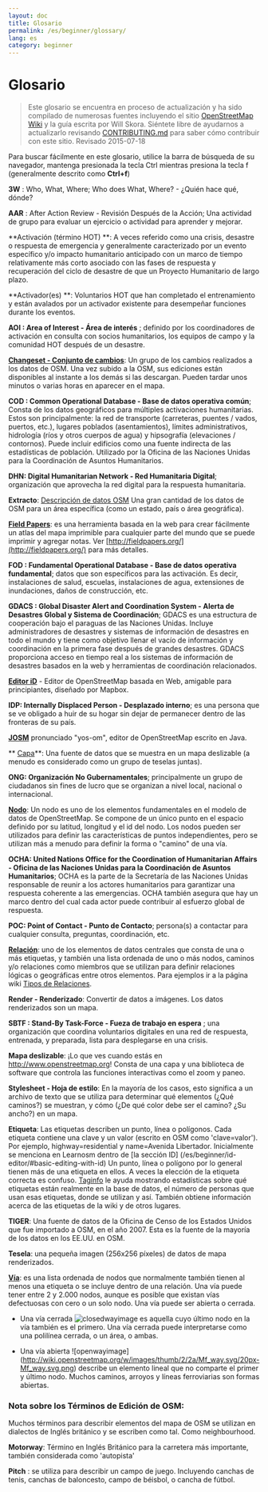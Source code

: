 ```yaml
---
layout: doc
title: Glosario 
permalink: /es/beginner/glossary/
lang: es
category: beginner
---
```


Glosario 
============

>Este glosario se encuentra en proceso de actualización y ha sido compilado de numerosas fuentes incluyendo el sitio [OpenStreetMap Wiki](http://wiki.openstreetmap.org/wiki/Main_Page) y la guía escrita por Will Skora. Siéntete libre de ayudarnos a actualizarlo revisando [CONTRIBUTING.md](https://github.com/hotosm/learnosm/blob/gh-pages/CONTRIBUTING.md) para saber cómo contribuir con este sitio. 
> Revisado 2015-07-18  

Para buscar fácilmente en este glosario, utilice la barra de búsqueda de su navegador, mantenga presionada la tecla Ctrl mientras presiona la tecla f (generalmente descrito como **Ctrl+f**)  

**3W** : Who, What, Where;  Who does What, Where? - ¿Quién hace qué, dónde?  

**AAR** : After Action Review - Revisión Después de la Acción; Una actividad de grupo para evaluar un ejercicio o actividad para aprender y mejorar.

**Activación (término HOT) **: A veces referido como una crisis, desastre o respuesta de emergencia y generalmente caracterizado por un evento específico y/o impacto humanitario anticipado con un marco de tiempo relativamente más corto asociado con las fases de respuesta y recuperación del ciclo de desastre de que un Proyecto Humanitario de largo plazo.

**Activador(es) **: Voluntarios HOT que han completado el entrenamiento y están avalados por un activador existente para desempeñar funciones durante los eventos. 

**AOI : Area of Interest - Área de interés** ; definido por los coordinadores de activación en consulta con socios humanitarios, los equipos de campo y la comunidad HOT después de un desastre.


**[Changeset - Conjunto de cambios](http://wiki.openstreetmap.org/wiki/Changeset)**: Un grupo de los cambios realizados a los datos de OSM. Una vez subido a la OSM, sus ediciones están disponibles al instante a los demás si las descargan. Pueden tardar unos minutos o varias horas en aparecer en el mapa.

**COD : Common Operational Database - Base de datos operativa común**; Consta de los datos geográficos para múltiples activaciones humanitarias. Estos son principalmente: la red de transporte (carreteras, puentes / vados, puertos, etc.), lugares poblados (asentamientos), límites administrativos, hidrología (ríos y otros cuerpos de agua) y hipsografía (elevaciones / contornos). Puede incluir edificios como una fuente indirecta de las estadísticas de población. Utilizado por la Oficina de las Naciones Unidas para la Coordinación de Asuntos Humanitarios.

**DHN: Digital Humanitarian Network - Red Humanitaria Digital**; organización que aprovecha la red digital para la respuesta humanitaria.

**Extracto**: [Descripción de datos OSM](/es/osm-data/data-overview/) Una gran cantidad de los datos de OSM para un área específica (como un estado, país o área geográfica).

**[Field Papers](/es/mobile-mapping/field-papers/)**: es una herramienta basada en la web para crear fácilmente un atlas del mapa imprimible para cualquier parte del mundo que se puede imprimir y agregar notas. Ver [http://fieldpapers.org/](http://fieldpapers.org/) para más detalles. 

**FOD : Fundamental Operational Database - Base de datos operativa fundamental**; datos que son específicos para las activación. Es decir, instalaciones de salud, escuelas, instalaciones de agua, extensiones de inundaciones, daños de construcción, etc.

**GDACS : Global Disaster Alert and Coordination System - Alerta de Desastres Global y Sistema de Coordinación**; GDACS es una estructura de cooperación bajo el paraguas de las Naciones Unidas. Incluye administradores de desastres y sistemas de información de desastres en todo el mundo y tiene como objetivo llenar el vacío de información y coordinación en la primera fase después de grandes desastres. GDACS proporciona acceso en tiempo real a los sistemas de información de desastres basados en la web y herramientas de coordinación relacionados.

**[Editor iD](/es/beginner/id-editor/)** - Editor de OpenStreetMap basada en Web, amigable para principiantes, diseñado por Mapbox. 

**IDP: Internally Displaced Person - Desplazado interno**; es una persona que se ve obligado a huir de su hogar sin dejar de permanecer dentro de las fronteras de su país.

**[JOSM](https://josm.openstreetmap.de/)** pronunciado "yos-om", editor de OpenStreetMap escrito en Java. 

** [Capa](http://wiki.openstreetmap.org/wiki/Layer)**: Una fuente de datos que se muestra en un mapa deslizable (a menudo es considerado como un grupo de teselas juntas).

**ONG: Organización No Gubernamentales**; principalmente un grupo de ciudadanos sin fines de lucro que se organizan a nivel local, nacional o internacional.  

**[Nodo](http://wiki.openstreetmap.org/wiki/Node)**: Un nodo es uno de los elementos fundamentales en el modelo de datos de OpenStreetMap. Se compone de un único punto en el espacio definido por su latitud, longitud y el id del nodo. Los nodos pueden ser utilizados para definir las características de puntos independientes, pero se utilizan más a menudo para definir la forma o "camino" de una vía.

**OCHA: United Nations Office for the Coordination of Humanitarian Affairs - Oficina de las Naciones Unidas para la Coordinación de Asuntos Humanitarios**; OCHA es la parte de la Secretaría de las Naciones Unidas responsable de reunir a los actores humanitarios para garantizar una respuesta coherente a las emergencias. OCHA también asegura que hay un marco dentro del cual cada actor puede contribuir al esfuerzo global de respuesta.

**POC: Point of Contact - Punto de Contacto**; persona(s) a contactar para cualquier consulta, preguntas, coordinación, etc.

**[Relación](http://wiki.openstreetmap.org/wiki/Relation)**: uno de los elementos de datos centrales que consta de una o más etiquetas, y también una lista ordenada de uno o más nodos, caminos y/o relaciones como miembros que se utilizan para definir relaciones lógicas o geográficas entre otros elementos. Para ejemplos ir a la página wiki [Tipos de Relaciones](http://wiki.openstreetmap.org/wiki/Types_of_relation). 

**Render - Renderizado**: Convertir de datos a imágenes. Los datos renderizados son un mapa.

**SBTF : Stand-By Task-Force - Fueza de trabajo en espera** ; una organización que coordina voluntarios digitales en una red de respuesta, entrenada, y preparada, lista para desplegarse en una crisis.

**Mapa deslizable**: ¡Lo que ves cuando estás en <http://www.openstreetmap.org>! Consta de una capa y una biblioteca de software que controla las funciones interactivas como el zoom y paneo.

**Stylesheet - Hoja de estilo**: En la mayoría de los casos, esto significa a un archivo de texto que se utiliza para determinar qué elementos (¿Qué caminos?) se muestran, y cómo (¿De qué color debe ser el camino? ¿Su ancho?) en un mapa.

**Etiqueta**: Las etiquetas describen un punto, línea o polígonos. Cada etiqueta contiene una clave y un valor (escrito en OSM como 'clave=valor'). Por ejemplo, highway=residential y name=Avenida Libertador. Inicialmente se menciona en Learnosm dentro de [la sección ID] (/es/beginner/id-editor/#basic-editing-with-id) Un punto, línea o polígono por lo general tienen más de una etiqueta en ellos. A veces la elección de la etiqueta correcta es confuso. [Taginfo](https://taginfo.openstreetmap.org/) le ayuda mostrando estadísticas sobre qué etiquetas están realmente en la base de datos, el número de personas que usan esas etiquetas, donde se utilizan y así. También obtiene información acerca de las etiquetas de la wiki y de otros lugares.

**TIGER**: Una fuente de datos de la Oficina de Censo de los Estados Unidos que fue importado a OSM, en el año 2007. Esta es la fuente de la mayoría de los datos en los EE.UU. en OSM.

**Tesela**: una pequeña imagen (256x256 píxeles) de datos de mapa renderizados.

**[Vía](http://wiki.openstreetmap.org/wiki/Way)**: es una lista ordenada de nodos que normalmente también tienen al menos una etiqueta o se incluye dentro de una relación. Una vía puede tener entre 2 y 2.000 nodos, aunque es posible que existan vías defectuosas con cero o un solo nodo. Una vía puede ser abierta o cerrada.  

* Una vía cerrada ![closedwayimage](http://wiki.openstreetmap.org/w/images/thumb/e/ed/Mf_closed_way.svg/20px-Mf_closed_way.svg.png) es aquella cuyo último nodo en la vía también es el primero. Una vía cerrada puede interpretarse como una polilínea cerrada, o un área, o ambas. 

* Una vía abierta ![openwayimage] (http://wiki.openstreetmap.org/w/images/thumb/2/2a/Mf_way.svg/20px-Mf_way.svg.png)  describe un elemento lineal que no comparte el primer y último nodo. Muchos caminos, arroyos y líneas ferroviarias son formas abiertas.
 
### Nota sobre los Términos de Edición de OSM:

Muchos términos para describir elementos del mapa de OSM se utilizan en dialectos de Inglés británico y se escriben como tal. Como neighbourhood.

**Motorway**: Término en Inglés Británico para la carretera más importante, también considerada como 'autopista'

**Pitch** : se utiliza para describir un campo de juego. Incluyendo canchas de tenis, canchas de baloncesto, campo de béisbol, o cancha de fútbol.